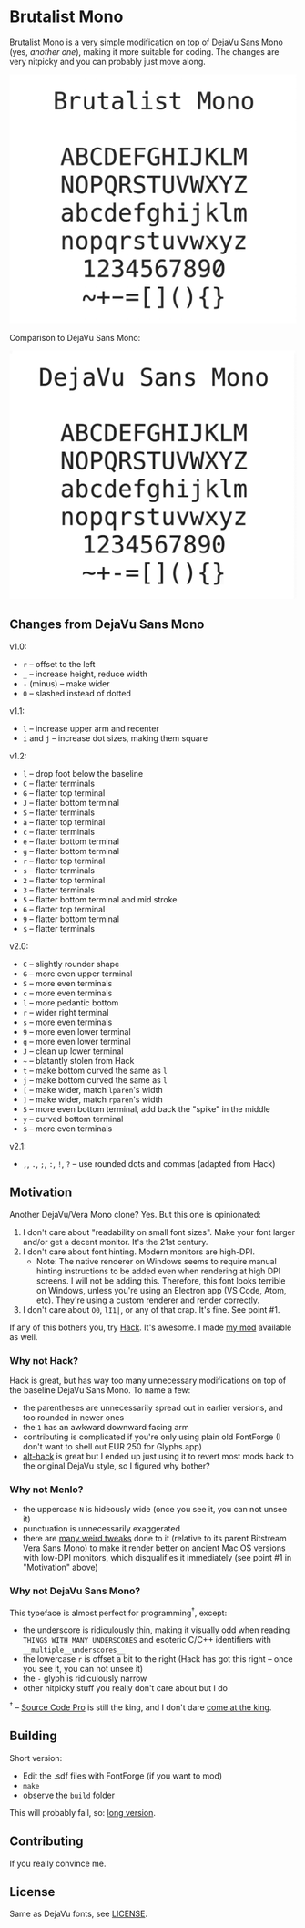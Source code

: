 # Brutalist Mono

Brutalist Mono is a very simple modification on top of [DejaVu Sans Mono](https://github.com/dejavu-fonts/dejavu-fonts) (yes, _another one_), making it more suitable for coding. The changes are very nitpicky and you can probably just move along.

![brutalist](images/brutalist.jpg)

Comparison to DejaVu Sans Mono:

![brutalist](images/brutalist_vs_dejavu.gif)

## Changes from DejaVu Sans Mono

v1.0:

* `r` – offset to the left
* `_` – increase height, reduce width
* `-` (minus) – make wider
* `0` – slashed instead of dotted

v1.1:

* `l` – increase upper arm and recenter
* `i` and `j` – increase dot sizes, making them square

v1.2:

* `l` – drop foot below the baseline
* `C` – flatter terminals
* `G` – flatter top terminal
* `J` – flatter bottom terminal
* `S` – flatter terminals
* `a` – flatter top terminal
* `c` – flatter terminals
* `e` – flatter bottom terminal
* `g` – flatter bottom terminal
* `r` – flatter top terminal
* `s` – flatter terminals
* `2` – flatter top terminal
* `3` – flatter terminals
* `5` – flatter bottom terminal and mid stroke
* `6` – flatter top terminal
* `9` – flatter bottom terminal
* `$` – flatter terminals

v2.0:

* `C` – slightly rounder shape
* `G` – more even upper terminal
* `S` – more even terminals
* `c` – more even terminals
* `l` – more pedantic bottom
* `r` – wider right terminal
* `s` – more even terminals
* `9` – more even lower terminal
* `g` – more even lower terminal
* `J` – clean up lower terminal
* `~` – blatantly stolen from Hack
* `t` – make bottom curved the same as `l`
* `j` – make bottom curved the same as `l`
* `[` – make wider, match `lparen`'s width
* `]` – make wider, match `rparen`'s width
* `5` – more even bottom terminal, add back the "spike" in the middle
* `y` – curved bottom terminal
* `$` – more even terminals

v2.1:

* `,`, `.`, `;`, `:`, `!`, `?` – use rounded dots and commas (adapted from Hack)

## Motivation

Another DejaVu/Vera Mono clone? Yes. But this one is opinionated:

1. I don't care about "readability on small font sizes". Make your font larger and/or get a decent monitor. It's the 21st century.
2. I don't care about font hinting. Modern monitors are high-DPI.
    * Note: The native renderer on Windows seems to require manual hinting instructions to be added even when rendering at high DPI screens. I will not be adding this. Therefore, this font looks terrible on Windows, unless you're using an Electron app (VS Code, Atom, etc). They're using a custom renderer and render correctly.
3. I don't care about `O0`, `lI1|`, or any of that crap. It's fine. See point #1.

If any of this bothers you, try [Hack](https://github.com/source-foundry/Hack). It's awesome. I made [my mod](https://github.com/BRUTALISM/Hack) available as well.

### Why not Hack?

Hack is great, but has way too many unnecessary modifications on top of the baseline DejaVu Sans Mono. To name a few:

* the parentheses are unnecessarily spread out in earlier versions, and too rounded in newer ones
* the `1` has an awkward downward facing arm
* contributing is complicated if you're only using plain old FontForge (I don't want to shell out EUR 250 for Glyphs.app)
* [alt-hack](https://github.com/source-foundry/alt-hack) is great but I ended up just using it to revert most mods back to the original DejaVu style, so I figured why bother?

### Why not Menlo?

* the uppercase `N` is hideously wide (once you see it, you can not unsee it)
* punctuation is unnecessarily exaggerated
* there are [many weird tweaks](http://leancrew.com/all-this/2009/10/the-compleat-menlovera-sans-comparison/) done to it (relative to its parent Bitstream Vera Sans Mono) to make it render better on ancient Mac OS versions with low-DPI monitors, which disqualifies it immediately (see point #1 in "Motivation" above)

### Why not DejaVu Sans Mono?

This typeface is almost perfect for programming<sup>&dagger;</sup>, except:

* the underscore is ridiculously thin, making it visually odd when reading `THINGS_WITH_MANY_UNDERSCORES` and esoteric C/C++ identifiers with `__multiple__underscores__`
* the lowercase `r` is offset a bit to the right (Hack has got this right – once you see it, you can not unsee it)
* the `-` glyph is ridiculously narrow
* other nitpicky stuff you really don't care about but I do

<sup>&dagger;</sup> – [Source Code Pro](https://github.com/adobe-fonts/source-code-pro) is still the king, and I don't dare [come at the king](https://www.youtube.com/watch?v=py1WDlaIr9A).

## Building

Short version:

* Edit the .sdf files with FontForge (if you want to mod)
* `make`
* observe the `build` folder

This will probably fail, so: [long version](BUILDING.md).

## Contributing

If you really convince me.

## License

Same as DejaVu fonts, see [LICENSE](LICENSE).